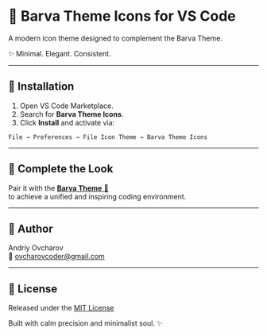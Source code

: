 # 🎨  Barva Theme Icons for VS Code

A modern icon theme designed to complement the Barva Theme.

✨ Minimal. Elegant. Consistent.

---

## 🧩 Installation
1. Open VS Code Marketplace.
2. Search for **Barva Theme Icons**.
3. Click **Install** and activate via:
```
File → Preferences → File Icon Theme → Barva Theme Icons
```
---

## 💫 Complete the Look
Pair it with the [**Barva Theme** 🎨](https://marketplace.visualstudio.com/items?itemName=ovcharovcoder.barva-theme)  
to achieve a unified and inspiring coding environment.

---

## 👤 Author

Andriy Ovcharov  
📧 ovcharovcoder@gmail.com  

---

## 🪪 License  
Released under the [MIT License](https://github.com/ovcharovcoder/barva-theme-icons/blob/main/LICENSE.txt)

Built with calm precision and minimalist soul. ✨

